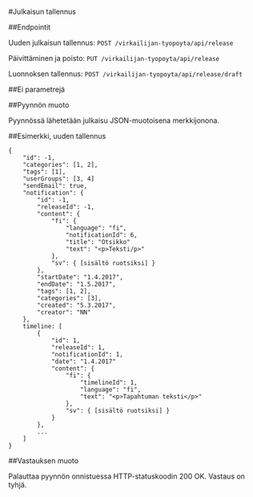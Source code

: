 #Julkaisun tallennus

##Endpointit

Uuden julkaisun tallennus: `POST /virkailijan-tyopoyta/api/release`

Päivittäminen ja poisto: `PUT /virkailijan-tyopoyta/api/release`

Luonnoksen tallennus: `POST /virkailijan-tyopoyta/api/release/draft`

##Ei parametrejä

##Pyynnön muoto

Pyynnössä lähetetään julkaisu JSON-muotoisena merkkijonona.

##Esimerkki, uuden tallennus

```
{
    "id": -1,
    "categories": [1, 2],
    "tags": [1],
    "userGroups": [3, 4]
    "sendEmail": true,
    "notification": {
        "id": -1,
        "releaseId": -1,
        "content": {
            "fi": {
                "language": "fi",
                "notificationId": 6,
                "title": "Otsikko"
                "text": "<p>Teksti/p>"
            },
            "sv": { [sisältö ruotsiksi] }
        },
        "startDate": "1.4.2017",
        "endDate": "1.5.2017",
        "tags": [1, 2],
        "categories": [3],
        "created": "5.3.2017",
        "creator": "NN"
    },
    timeline: [
        {
            "id": 1,
            "releaseId": 1,
            "notificationId": 1,
            "date": "1.4.2017"
            "content": {
                "fi": {
                    "timelineId": 1,
                    "language": "fi",
                    "text": "<p>Tapahtuman teksti</p>"
                },
                "sv": { [sisältö ruotsiksi] }
            }
        },
        ...
    ]
}
```

##Vastauksen muoto

Palauttaa pyynnön onnistuessa HTTP-statuskoodin 200 OK. Vastaus on tyhjä.
